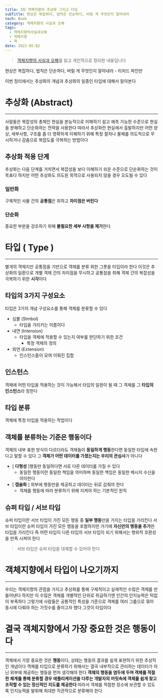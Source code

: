 ```yaml
---
title: 3장 객체지향의 추상화 그리고 타입
subTitle: 현상은 복잡하다, 법칙은 단순하다, 버릴 게 무엇인지 알아내라
tech: Book
category: 객체지향의 사실과 오해
tags:
  - 객체지향의사실과오해
  - 객체지향
  - 책
date: 2022-05-02
---
```


> [객체지향의 사실과 오해](http://www.yes24.com/Product/Goods/18249021)를 읽고 개인적으로 정리한 내용입니다

현상은 복잡하다, 법칙은 단순하다, 버릴 게 무엇인지 알아내라 - 리처드 파인만

이번 정리에서는 추상화의 개념과 추상화의 일종인 타입에 대해서 알아본다



# 추상화 (Abstract)
---

사람들은 복잡성의 총체인 현실을 본능적으로 이해하기 쉽고
예측 가능한 수준으로 현실을 분해하고 단순화하는 전략을 사용한다
따라서 추상화란 현실에서 출발하지만 어떤 양상, 세부사항, 구조를 좀 더 명확하게 이해하기 위해
특정 절차나 물체를 의도적으로 무시하거나 감춤으로 복잡도를 극복하는 방법이다

## 추상화 적용 단계

추상화는 다음 단계를 거치면서 복잡성을 보다 이해하기 쉬운 수준으로 단순화하는 것이 목표다
하지만 어떤 추상화도 의도된 목적으로 사용되지 않을 경우 오도될 수 있다

### 일반화

구체적인 사물 간의 **공통점**은 취하고 **차이점은 버린다**

### 단순화

중요한 부분을 강조하기 위해 **불필요한 세부 사항을 제거**한다



# 타입 ( Type )
---

별개의 객체지만 공통점을 기반으로 객체를 분류 위한 그릇을 타입이라 한다
이것은 추상화의 일환으로 개별 객체 간의 차이점을 무시하고 공통점을 취해
객체 간의 복잡성을 극복하기 위한 **시각**이다

## 타입의 3가지 구성요소

타입은 3가지 개념 구성요소를 통해 객체를 분류할 수 있다

- 심볼 (Stmbol)
  - 타입을 가리키는 이름이다
- 내연 (Intension)
  - 타입을 객체에 적용할 수 있는지 여부를 판단하기 위한 조건
    - 특정 객체의 정의
- 외연 (Extension)
  - 인스턴스들이 모여 이뤄진 집합

## 인스턴스

객체에 어떤 타입을 적용하는 것이 가능해서 타입의 일원이 될 때 그 객체를 그 **타입의 인스턴스**라 칭한다

## 타입 분류

객체에 특정 타입을 적용하는 작업이다

## 객체를 분류하는 기준은 행동이다

객체의 내부 표현 방식이 다르더라도 객체들이 **동일하게 행동**한다면 동일한 타입에 속한다고 말할 수 있다
그 **객체가 어떤 데이터를 가졌는지는 우리의 관심사**가 아니다

- [ **다형성** ]행동만 동일하다면 서로 다른 데이터를 가질 수 있다
  - 동일한 행동이란 동일한 책임을 의미하며 동일한 책임은 동일한 메시지 수신을 의미한다
- [ **캡슐화** ] 외부에 행동만을 제공하고 데이터는 뒤로 감춰야 한다
  - 객체를 행동에 따라 분류하기 위해 지켜야 하는 기본적인 원칙

## 슈퍼 타입 / 서브 타입

슈퍼 타입이란 서브 타입이 가진 모든 행동 중 **일부 행동**만을 가지는 타입을 가리킨다
서브 타입이란 슈퍼 타입이 가진 모든 행동을 포함하지만 거기에 **자신만의 행동을 추가**한 타입을 가리킨다
즉 어떤 타입이 다른 타입의 서브 타입이 되기 위해서는 행위적 호환성을 만족 시켜야 한다

> 서브 타입은 슈퍼 타입을 대체할 수 있어야 한다



# 객체지향에서 타입이 나오기까지
---

우리는 객체지향의 관점을 가지고 추상화를 통해 구체적이고 실제적인 수많은 객체를 만들어낸다
하지만 이 수많은 객체를 개별적인 단위로 취급하기엔 인간의 인지능력은 턱없이 부족하다
그렇기에 사람들은 공통적인 특성을 기준으로 객체를 여러 그룹으로 묶어 동시에 다뤄야 하는 가짓수를 줄이고자 했다
그것이 타입이다



# 결국 객체지향에서 가장 중요한 것은 행동이다
---

객체에서 가장 중요한 것은 **행동**이다, 상태는 행동의 결과를 쉽게 표현하기 위한 추상적인 개념이다
객체를 타입으로 분류하기 위해서는 결국 내부적으로 관리하는 데이터가 아닌 외부에 제공하는 행동을 먼저 생각해야 한다
**객체의 행동을 염두에 두며 객체를 적절한 체계를 통해 분류할 경우 애플리케이션을 다루는 개발자의 머릿속에 객체를 쉽게 찾고 조작할 수 있는 정신적인 지도를 제공한다**
따라서 객체를 적절한 장소에 보관할 수 있도록 인지능력을 발휘해 최대한 직관적으로 분류해야 한다
